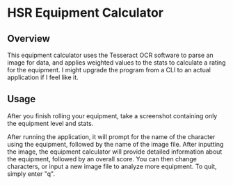 # HSR Equipment Calculator

## Overview

This equipment calculator uses the Tesseract OCR software to parse an image for data, and applies weighted values to the stats to calculate a rating for the equipment. I might upgrade the program from a CLI to an actual application if I feel like it.

## Usage

After you finish rolling your equipment, take a screenshot containing only the equipment level and stats.

After running the application, it will prompt for the name of the character using the equipment, followed by the name of the image file. After inputting the image, the equipment calculator will provide detailed information about the equipment, followed by an overall score. You can then change characters, or input a new image file to analyze more equipment. To quit, simply enter "q".